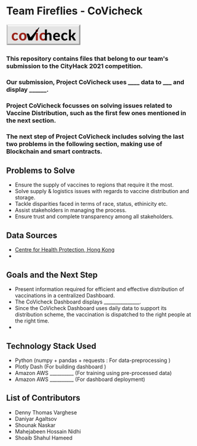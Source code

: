 # Team Fireflies - CoVicheck

<img src="images/covicheckLogo.jpeg" width="200" alt="covicheck_logo"/>

### This repository contains files that belong to our team's submission to the CityHack 2021 competition.

### Our submission, Project CoVicheck uses ____ data to ___ and display ______.

### Project CoVicheck focusses on solving issues related to Vaccine Distribution, such as the first few ones mentioned in the next section.
### The next step of Project CoVicheck includes solving the last two problems in the following section, making use of Blockchain and smart contracts.
## Problems to Solve
- Ensure the supply of vaccines to regions that require it the most.
- Solve supply & logistics issues with regards to vaccine distribution and storage.
- Tackle disparities faced in terms of race, status, ethinicity etc. 
- Assist stakeholders in managing the process.
- Ensure trust and complete transparency among all stakeholders.

## Data Sources
- [Centre for Health Protection, Hong Kong](https://www.chp.gov.hk/)
- 

## Goals and the Next Step
- Present information required for efficient and effective distribution of vaccinations in a centralized Dashboard.
- The CoVicheck Dashboard displays _______________.
- Since the CoVicheck Dashboard uses daily data to support its distribution scheme, the vaccination is dispatched to the right people at the right time.
- 

## Technology Stack Used
- Python (numpy + pandas + requests : For data-preprocessing )
- Plotly Dash (For building dashboard )
- Amazon AWS __________ (For training using pre-processed data)
- Amazon AWS __________ (For dashboard deployment)

## List of Contributors
- Denny Thomas Varghese
- Daniyar Agaltsov
- Shounak Naskar
- Mahejabeen Hossain Nidhi
- Shoaib Shahul Hameed


